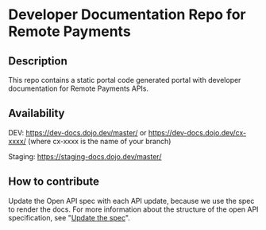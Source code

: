 # Developer Documentation Repo for Remote Payments

## Description
This repo contains a static portal code generated portal with developer documentation for Remote Payments APIs.

## Availability 

DEV: https://dev-docs.dojo.dev/master/ or https://dev-docs.dojo.dev/cx-xxxx/ (where cx-xxxx is the name of your branch)

Staging: https://staging-docs.dojo.dev/master/ 

## How to contribute 

Update the Open API spec with each API update, because we use the spec to render the docs. For more information about the structure of the open API specification, see "[Update the spec](https://paymentsense.atlassian.net/wiki/spaces/FE/pages/1757020201/Update+the+spec)".

